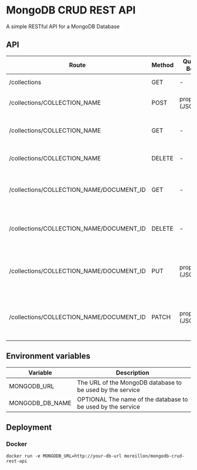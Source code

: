 # MongoDB CRUD REST API

A simple RESTful API for a MongoDB Database

## API

| Route | Method | Query / Body | Description |
| --- | --- | --- | --- |
| /collections | GET | - | Get a list of all available collections |
| /collections/COLLECTION_NAME | POST | properties (JSON) | Creates a document in the collection called "COLLECTION_NAME" |
| /collections/COLLECTION_NAME | GET | - | Get all documents from the collection called "COLLECTION_NAME" |
| /collections/COLLECTION_NAME | DELETE | - | Drop the collection called "COLLECTION_NAME" |
| /collections/COLLECTION_NAME/DOCUMENT_ID | GET | - | Get the document with the ID "DOCUMENT_ID" from the collection called "COLLECTION_NAME" |
| /collections/COLLECTION_NAME/DOCUMENT_ID | DELETE | - | Delete the document with the ID "DOCUMENT_ID" from the collection called "COLLECTION_NAME" |
| /collections/COLLECTION_NAME/DOCUMENT_ID | PUT | properties (JSON) | Replace the properties of  the document with the ID "DOCUMENT_ID" from the collection called "COLLECTION_NAME" |
| /collections/COLLECTION_NAME/DOCUMENT_ID | PATCH | properties (JSON) | Update the properties of the document with the ID "DOCUMENT_ID" from the collection called "COLLECTION_NAME" |

## Environment variables


| Variable | Description |
| --- | --- |
| MONGODB_URL | The URL of the MongoDB database to be used by the service |
| MONGODB_DB_NAME | OPTIONAL The name of the database to be used by the service |

## Deployment

### Docker

```
docker run -e MONGODB_URL=http://your-db-url moreillon/mongodb-crud-rest-api
```
